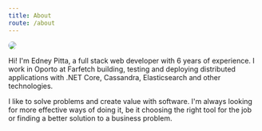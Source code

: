 ```yaml
---
title: About
route: /about
---
```

<img src="/assets/me.jpg" style="border-radius: 80px;">

Hi! I'm Edney Pitta, a full stack web developer with 6 years of experience.
I work in Oporto at Farfetch building, testing and deploying distributed applications with .NET Core, Cassandra, Elasticsearch and other technologies.

I like to solve problems and create value with software. I'm always looking for more effective ways of doing it, be it choosing the right tool for the job or finding a better solution to a business problem.
